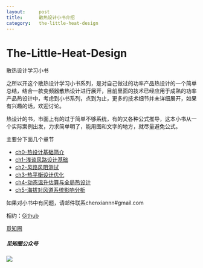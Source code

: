 ```yaml
---
layout:     post
title:      散热设计小书介绍
category:   the-little-heat-design
---
```


# The-Little-Heat-Design

散热设计学习小书

之所以开这个散热设计学习小书系列，是对自己做过的功率产品热设计的一个简单总结，结合一款变频器散热设计进行展开，目前里面的技术已经应用于成熟的功率产品热设计中，考虑到小书系列，点到为止，更多的技术细节并未详细展开，如果有兴趣的话，欢迎讨论。

热设计的书，市面上有的过于简单不够系统，有的又各种公式推导，这本小书从一个实际案例出发，力求简单明了，能用图和文字的地方，就尽量避免公式。

主要分下面几个章节

* [ch0-热设计基础简介](ch0-introduction)
* [ch1-浅谈风路设计基础](ch1-airduct-design)
* [ch2-风路风阻测试](ch2-wind-resistance-test)
* [ch3-热平衡设计优化](ch3-heat-design-optimization)
* [ch4-动态温升估算与全局热设计](ch4-temperature-estimate-and-global-heat-design)
* [ch5-海拔对风道系统影响分析](ch5-altitude-analysis)

如果对小书中有问题，请邮件联系chenxiannn\#gmail.com


相约：[Github](https://github.com/chenxiannn)

[觅知圈](https://www.mizhiquan.com)

##### **觅知圈公众号**

![](https://www.mizhiquan.com/static/images/qrcode.jpg)

